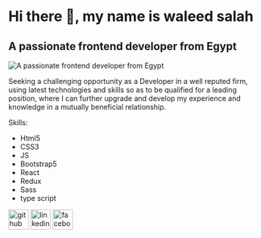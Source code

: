 # Hi there 👋, my name is waleed salah 
## A passionate frontend developer from Egypt
![A passionate frontend developer from Egypt](https://scontent.fcai21-3.fna.fbcdn.net/v/t39.30808-6/326771533_1321366408652565_8494457901300999914_n.jpg?_nc_cat=107&ccb=1-7&_nc_sid=09cbfe&_nc_ohc=MV2q4qUyoHEAX_SZKqT&_nc_ht=scontent.fcai21-3.fna&oh=00_AfAAl3N2j0KgmB-T98Z47WJnQCViqbSvgTTTKJ1g9xWHfw&oe=64CD7567)

  Seeking a challenging opportunity as a Developer in a well reputed firm, using latest technologies and skills so as to be qualified for a leading position, where I can further upgrade and develop my experience and knowledge in a mutually beneficial relationship.

Skills: 
* Html5 
* CSS3 
* JS 
* Bootstrap5
* React
* Redux
* Sass
* type script



[<img src='https://cdn.jsdelivr.net/npm/simple-icons@3.0.1/icons/github.svg' alt='github' height='40'>](https://github.com/waleedsalah07)  [<img src='https://cdn.jsdelivr.net/npm/simple-icons@3.0.1/icons/linkedin.svg' alt='linkedin' height='40'>](https://www.linkedin.com/in/waleed-salah-4683b4226//)  [<img src='https://cdn.jsdelivr.net/npm/simple-icons@3.0.1/icons/facebook.svg' alt='facebook' height='40'>](https://www.facebook.com/walid.salah.201280/)  





